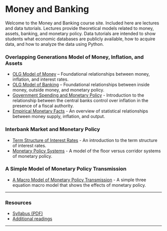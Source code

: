 # Money and Banking

Welcome to the Money and Banking course site.  Included here are lectures and data tutorials.  Lectures provide theoretical models related to money, assets, banking, and monetary policy.  Data tutorials are intended to show students what economic databases are publicly available, how to acquire data, and how to analyze the data using Python.  

### Overlapping Generations Model of Money, Inflation, and Assets
- [OLG Model of Money](olg-model.ipynb) – Foundational relationships between money, inflation, and interest rates.
- [OLG Model of Banking](olg-banking.ipynb) – Foundational relationships between inside money, outside money, and monetary policy.
- [Government Spending and Monetary Policy](government-money.ipynb) - Introduction to the relationship between the central banks control over inflation in the presence of a fiscal authority.
- [Empirical Monetary Facts](monetary-facts.ipynb) - An overview of statistical relationships between money supply, inflation, and output.


### Interbank Market and Monetary Policy
- [Term Structure of Interest Rates](term-structure-of-interest-rates.ipynb) - An introduction to the term structure of interest rates.
- [Monetary Policy Systems](monetary-policy-systems.ipynb) - A model of the floor versus corridor systems of monetary policy.

### A Simple Model of Monetary Policy Transmission
- [A Macro Model of Monetary Policy Transmission](macro-model.ipynb) - A simple three equation macro model that shows the effects of monetary policy.

---

### Resources
- [Syllabus (PDF)](../money%20and%20banking/syllabus.pdf)  
- [Additional readings](../assets/readings.html)

---


